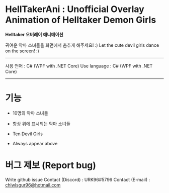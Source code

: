 # HellTakerAni : Unofficial Overlay Animation of Helltaker Demon Girls

**Helltaker 오버레이 애니메이션**

귀여운 악마 소녀들을 화면에서 춤추게 해주세요! :)
Let the cute devil girls dance on the screen! :)

---

사용 언어 : C# (WPF with .NET Core)
Use language : C# (WPF with .NET Core)

---

# 기능

- 10명의 악마 소녀들
- 항상 위에 표시되는 악마 소녀들

- Ten Devil Girls
- Always appear above


# 버그 제보 (Report bug)

Write github issue
Contact (Discord) : URK96#5796
Contact (E-mail) : chlwlsgur96@hotmail.com
